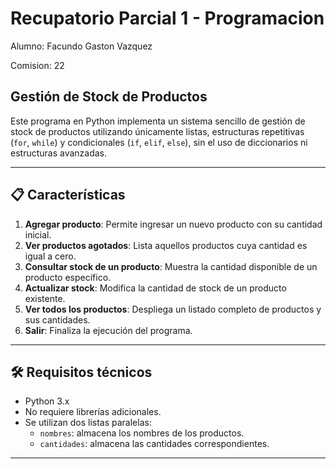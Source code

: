# Recupatorio Parcial 1 - Programacion

Alumno: Facundo Gaston Vazquez

Comision: 22

## Gestión de Stock de Productos

Este programa en Python implementa un sistema sencillo de gestión de stock de productos utilizando únicamente listas, estructuras repetitivas (`for`, `while`) y condicionales (`if`, `elif`, `else`), sin el uso de diccionarios ni estructuras avanzadas.

---

## 📋 Características

1. **Agregar producto**: Permite ingresar un nuevo producto con su cantidad inicial.  
2. **Ver productos agotados**: Lista aquellos productos cuya cantidad es igual a cero.  
3. **Consultar stock de un producto**: Muestra la cantidad disponible de un producto específico.  
4. **Actualizar stock**: Modifica la cantidad de stock de un producto existente.  
5. **Ver todos los productos**: Despliega un listado completo de productos y sus cantidades.  
6. **Salir**: Finaliza la ejecución del programa.  

---

## 🛠 Requisitos técnicos

- Python 3.x  
- No requiere librerías adicionales.  
- Se utilizan dos listas paralelas:  
  - `nombres`: almacena los nombres de los productos.  
  - `cantidades`: almacena las cantidades correspondientes.  

---


